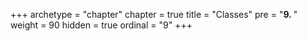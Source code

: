+++
archetype = "chapter"
chapter = true
title = "Classes"
pre = "<b>9. </b>"
weight = 90
hidden = true
ordinal = "9"
+++
